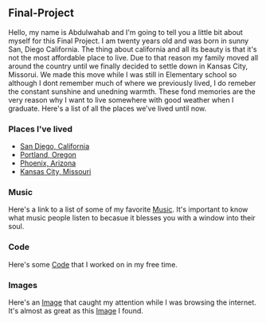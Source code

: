## Final-Project
  Hello, my name is Abdulwahab and I'm going to tell you a little bit about myself for this Final Project. I am twenty years old and was born in sunny San, Diego California. The thing about california and all its beauty is that it's not the most affordable place to live. Due to that reason my family moved all around the country until we finally decided to settle down in Kansas City, Missorui. We made this move while I was still in Elementary school so although I dont remember much of where we previously lived, I do remeber the constant sunshine and unedning warmth. These fond memories are the very reason why I want to live somewhere with good weather when I graduate. Here's a list of all the places we've lived until now.
  ### Places I've lived
  - [San Diego, California](https://www.google.com/url?sa=t&rct=j&q=&esrc=s&source=web&cd=&cad=rja&uact=8&ved=2ahUKEwiphfztpNTwAhVKBs0KHcNTDTkQFjAAegQIBBAD&url=https%3A%2F%2Fen.wikipedia.org%2Fwiki%2FSan_Diego&usg=AOvVaw0j6qUoDKVdEOnEEV6Cxeyc)
  - [Portland, Oregon](https://www.google.com/url?sa=t&rct=j&q=&esrc=s&source=web&cd=&cad=rja&uact=8&ved=2ahUKEwi1kderpdTwAhUWbs0KHVqgC7wQFjASegQIBBAD&url=https%3A%2F%2Fen.wikipedia.org%2Fwiki%2FPortland%2C_Oregon&usg=AOvVaw1NotI6AV5s3OFlMIvKQ588)
  - [Phoenix, Arizona](https://www.google.com/url?sa=t&rct=j&q=&esrc=s&source=web&cd=&cad=rja&uact=8&ved=2ahUKEwiu7Zy2pdTwAhVTG80KHXUlBK4QFjAKegQIBRAD&url=https%3A%2F%2Fen.wikipedia.org%2Fwiki%2FPhoenix%2C_Arizona&usg=AOvVaw1Tc5oljI2TWDkwjK3voJkS)
  - [Kansas City, Missouri](https://www.google.com/url?sa=t&rct=j&q=&esrc=s&source=web&cd=&cad=rja&uact=8&ved=2ahUKEwjHnLjCpdTwAhUOQ80KHc43ADQQFjAJegQIBhAD&url=https%3A%2F%2Fen.wikipedia.org%2Fwiki%2FKansas_City%2C_Missouri&usg=AOvVaw1fkj7AqfHV6pqGjVn5Ep1b)
### Music
  Here's a link to a list of some of my favorite [Music](Favoritemusic.md). It's important to know what music people listen to becasue it blesses you with a window into their soul.
### Code
  Here's some [Code](Code.md) that I worked on in my free time.
### Images
  Here's an [Image](https://www.google.com/imgres?imgurl=https%3A%2F%2Fcdn.pixabay.com%2Fphoto%2F2015%2F04%2F23%2F22%2F00%2Ftree-736885__340.jpg&imgrefurl=https%3A%2F%2Fpixabay.com%2Fimages%2Fsearch%2Fnature%2F&tbnid=kHpcTNTA2NHBJM&vet=12ahUKEwiOkOj6rtTwAhUGG6wKHfOtAqIQMygBegUIARDVAQ..i&docid=Ba_eiczVaD9-zM&w=546&h=340&q=images&client=safari&ved=2ahUKEwiOkOj6rtTwAhUGG6wKHfOtAqIQMygBegUIARDVAQ) that caught my attention while I was browsing the internet. It's almost as great as this [Image](Image.md) I found.
